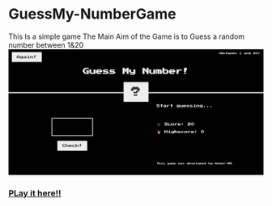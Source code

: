 # GuessMy-NumberGame
This Is a simple game 
The Main Aim of the Game is to Guess a random number between 1&20
![Screen Shot](screenshot.JPG?raw=true)


<a href="https://asher-ms.github.io/guessmynumber/"><h3>PLay it here!!</h3></a>
